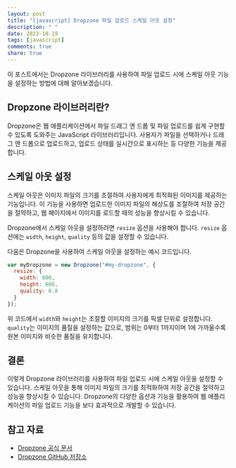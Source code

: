 ```yaml
---
layout: post
title: "[javascript] Dropzone 파일 업로드 스케일 아웃 설정"
description: " "
date: 2023-10-19
tags: [javascript]
comments: true
share: true
---
```


이 포스트에서는 Dropzone 라이브러리를 사용하여 파일 업로드 시에 스케일 아웃 기능을 설정하는 방법에 대해 알아보겠습니다.

## Dropzone 라이브러리란?

Dropzone은 웹 애플리케이션에서 파일 드래그 앤 드롭 및 파일 업로드를 쉽게 구현할 수 있도록 도와주는 JavaScript 라이브러리입니다. 사용자가 파일을 선택하거나 드래그 앤 드롭으로 업로드하고, 업로드 상태를 실시간으로 표시하는 등 다양한 기능을 제공합니다.

## 스케일 아웃 설정

스케일 아웃은 이미지 파일의 크기를 조절하여 사용자에게 최적화된 이미지를 제공하는 기능입니다. 이 기능을 사용하면 업로드한 이미지 파일의 해상도를 조절하여 저장 공간을 절약하고, 웹 페이지에서 이미지를 로드할 때의 성능을 향상시킬 수 있습니다.

Dropzone에서 스케일 아웃을 설정하려면 `resize` 옵션을 사용해야 합니다. `resize` 옵션에는 `width`, `height`, `quality` 등의 값을 설정할 수 있습니다.

다음은 Dropzone을 사용하여 스케일 아웃을 설정하는 예시 코드입니다.

```javascript
var myDropzone = new Dropzone("#my-dropzone", {
  resize: {
    width: 800,
    height: 600,
    quality: 0.8
  }
});
```

위 코드에서 `width`와 `height`는 조절할 이미지의 크기를 픽셀 단위로 설정합니다. `quality`는 이미지의 품질을 설정하는 값으로, 범위는 0부터 1까지이며 1에 가까울수록 원본 이미지와 비슷한 품질을 유지합니다.

## 결론

이렇게 Dropzone 라이브러리를 사용하여 파일 업로드 시에 스케일 아웃을 설정할 수 있습니다. 스케일 아웃을 통해 이미지 파일의 크기를 최적화하여 저장 공간을 절약하고 성능을 향상시킬 수 있습니다. Dropzone의 다양한 옵션과 기능을 활용하여 웹 애플리케이션의 파일 업로드 기능을 보다 효과적으로 개발할 수 있습니다.

## 참고 자료

- [Dropzone 공식 문서](https://www.dropzonejs.com/)
- [Dropzone GitHub 저장소](https://github.com/dropzone/dropzone)